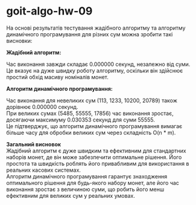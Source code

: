 # goit-algo-hw-09

На основі результатів тестування жадібного алгоритму та алгоритму динамічного програмування для різних сум можна зробити такі висновки:

**Жадібний алгоритм:**

Час виконання завжди складає 0.000000 секунд, незалежно від суми. Це вказує на дуже швидку роботу алгоритму, оскільки він здійснює простий обхід масиву номіналів монет. 


**Алгоритм динамічного програмування:**

Час виконання для невеликих сум (113, 1233, 10200, 20789) також дорівнює 0.000000 секунд. \
При великих сумах (5485, 55555, 17856) час виконання зростає, досягаючи максимуму 0.030353 секунд для суми 55555. \
Це підтверджує, що алгоритм динамічного програмування вимагає більше часу для обробки великих сум через складність O(n * m). 


**Загальний висновок** \
Жадібний алгоритм є дуже швидким та ефективним для стандартних наборів монет, де він може забезпечити оптимальне рішення. Його простота та швидкість роблять його привабливим для використання в реальних касових системах. \
Алгоритм динамічного програмування гарантує знаходження оптимального рішення для будь-якого набору монет, але його час виконання зростає з величиною суми, що робить його менш ефективним для великих сум у реальних умовах.
